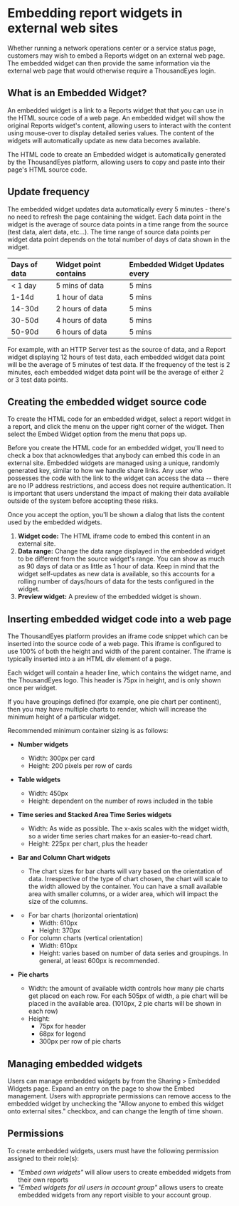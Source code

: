 # Embedding report widgets in external web sites

Whether running a network operations center or a service status page, customers may wish to embed a Reports widget on an external web page. The embedded widget can then provide the same information via the external web page that would otherwise require a ThousandEyes login.

## What is an Embedded Widget?

An embedded widget is a link to a Reports widget that that you can use in the HTML source code of a web page.  An embedded widget will show the original Reports widget's content, allowing users to interact with the content using mouse-over to display detailed series values. The content of the widgets will automatically update as new data becomes available.

The HTML code to create an Embedded widget is automatically generated by the ThousandEyes platform, allowing users to copy and paste into their page's HTML source code.

## Update frequency

The embedded widget updates data automatically every 5 minutes - there's no need to refresh the page containing the widget.  Each data point in the widget is the average of source data points in a time range from the source \(test data, alert data, etc...\).  The time range of source data points per widget data point depends on the total number of days of data shown in the widget. 

| **Days of data** | **Widget point contains** | **Embedded Widget Updates every** |
| :--- | :--- | :--- |
| &lt; 1 day | 5 mins of data | 5 mins |
| 1-14d | 1 hour of data | 5 mins |
| 14-30d | 2 hours of data | 5 mins |
| 30-50d | 4 hours of data | 5 mins |
| 50-90d | 6 hours of data | 5 mins |

For example, with an HTTP Server test as the source of data, and a Report widget displaying 12 hours of test data, each embedded widget data point will be the average of 5 minutes of test data.  If the frequency of the test is 2 minutes, each embedded widget data point will be the average of either 2 or 3 test data points.

## Creating the embedded widget source code

To create the HTML code for an embedded widget, select a report widget in a report, and click the menu on the upper right corner of the widget. Then select the Embed Widget option from the menu that pops up.

Before you create the HTML code for an embedded widget, you'll need to check a box that acknowledges that anybody can embed this code in an external site.  Embedded widgets are managed using a unique, randomly generated key, similar to how we handle share links.  Any user who possesses the code with the link to the widget can access the data -- there are no IP address restrictions, and access does not require authentication.  It is important that users understand the impact of making their data available outside of the system before accepting these risks.

Once you accept the option, you'll be shown a dialog that lists the content used by the embedded widgets.

1. **Widget code:** The HTML iframe code to embed this content in an external site.
2. **Data range:** Change the data range displayed in the embedded widget to be different from the source widget's range. You can show as much as 90 days of data or as little as 1 hour of data.  Keep in mind that the widget self-updates as new data is available, so this accounts for a rolling number of days/hours of data for the tests configured in the widget.
3. **Preview widget:** A preview of the embedded widget is shown.

## Inserting embedded widget code into a web page

The ThousandEyes platform provides an iframe code snippet which can be inserted into the source code of a web page.  This iframe is configured to use 100% of both the height and width of the parent container. The iframe is typically inserted into a an HTML div element of a page.  

Each widget will contain a header line, which contains the widget name, and the ThousandEyes logo.  This header is 75px in height, and is only shown once per widget.

If you have groupings defined \(for example, one pie chart per continent\), then you may have multiple charts to render, which will increase the minimum height of a particular widget.

Recommended minimum container sizing is as follows:

* **Number widgets**
  * Width: 300px per card
  * Height: 200 pixels per row of cards
* **Table widgets**
  * Width: 450px
  * Height: dependent on the number of rows included in the table
* **Time series and Stacked Area Time Series widgets**
  * Width: As wide as possible.  The x-axis scales with the widget width, so a wider time series chart makes for an easier-to-read chart.
  * Height: 225px per chart, plus the header
* **Bar and Column Chart widgets**
  * The chart sizes for bar charts will vary based on the orientation of data.  Irrespective of the type of chart chosen, the chart will scale to the width allowed by the container.  You can have a small available area with smaller columns, or a wider area, which will impact the size of the columns.
* >

  * For bar charts \(horizontal orientation\)
    * Width: 610px
    * Height: 370px
  * For column charts \(vertical orientation\)
    * Width: 610px
    * Height: varies based on number of data series and groupings. In general, at least 600px is recommended.
* **Pie charts**
  * Width: the amount of available width controls how many pie charts get placed on each row.  For each 505px of width, a pie chart will be placed in the available area.  \(1010px, 2 pie charts will be shown in each row\)
  * Height:
    * 75px for header
    * 68px for legend
    * 300px per row of pie charts

## Managing embedded widgets

Users can manage embedded widgets by from the Sharing &gt; Embedded Widgets page.  Expand an entry on the page to show the Embed management.  Users with appropriate permissions can remove access to the embedded widget by unchecking the "Allow anyone to embed this widget onto external sites." checkbox, and can change the length of time shown.

## Permissions

To create embedded widgets, users must have the following permission assigned to their role\(s\):

* _"Embed own widgets"_ will allow users to create embedded widgets from their own reports
* _"Embed widgets for all users in account group"_ allows users to create embedded widgets from any report visible to your account group.

